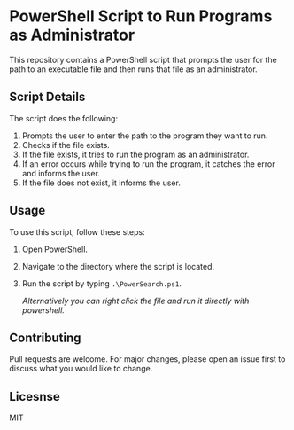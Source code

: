 # PowerShell Script to Run Programs as Administrator

This repository contains a PowerShell script that prompts the user for the path to an executable file and then runs that file as an administrator.

## Script Details

The script does the following:

1. Prompts the user to enter the path to the program they want to run.
2. Checks if the file exists.
3. If the file exists, it tries to run the program as an administrator.
4. If an error occurs while trying to run the program, it catches the error and informs the user.
5. If the file does not exist, it informs the user.

## Usage

To use this script, follow these steps:

1. Open PowerShell.
2. Navigate to the directory where the script is located.
3. Run the script by typing `.\PowerSearch.ps1`.

   *Alternatively you can right click the file and run it directly with powershell.*



## Contributing

Pull requests are welcome. For major changes, please open an issue first to discuss what you would like to change.

## Licesnse

MIT
